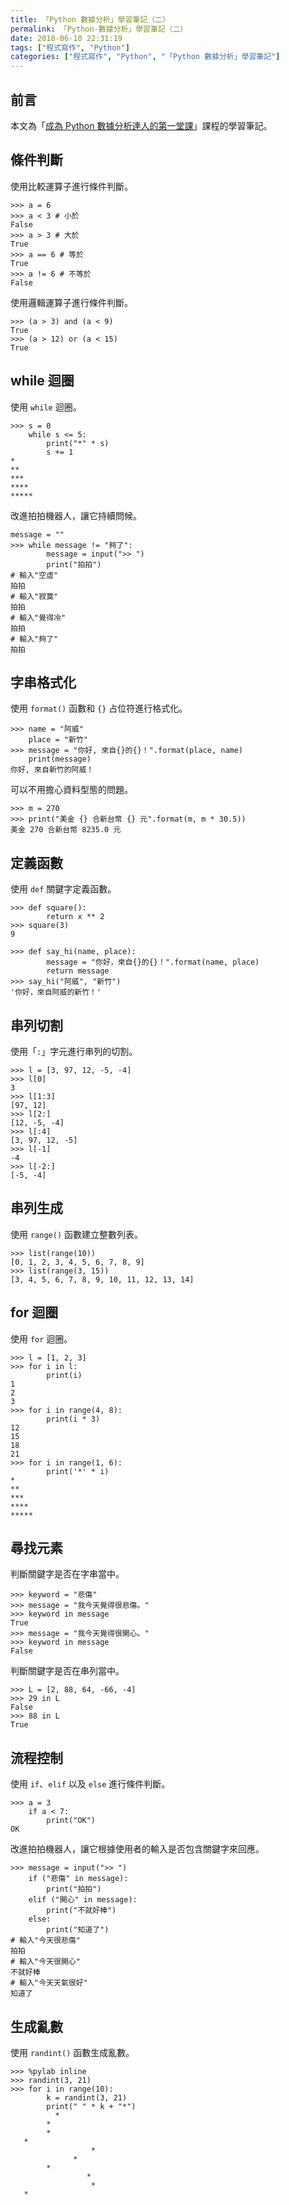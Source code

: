 ```yaml
---
title: 「Python 數據分析」學習筆記（二）
permalink: 「Python-數據分析」學習筆記（二）
date: 2018-06-10 22:31:19
tags: ["程式寫作", "Python"]
categories: ["程式寫作", "Python", "「Python 數據分析」學習筆記"]
---
```


## 前言
本文為「[成為 Python 數據分析達人的第一堂課](http://moocs.nccu.edu.tw/)」課程的學習筆記。

## 條件判斷
使用比較運算子進行條件判斷。
```Py
>>> a = 6
>>> a < 3 # 小於
False
>>> a > 3 # 大於
True
>>> a == 6 # 等於
True
>>> a != 6 # 不等於
False
```
使用邏輯運算子進行條件判斷。
```Py
>>> (a > 3) and (a < 9)
True
>>> (a > 12) or (a < 15)
True
```

## while 迴圈
使用 `while` 迴圈。
```Py
>>> s = 0
    while s <= 5:
        print("*" * s)
        s += 1
*
**
***
****
*****
```
改進拍拍機器人，讓它持續問候。
```Py
message = ""
>>> while message != "夠了":
        message = input(">> ")
        print("拍拍")
# 輸入"空虛"
拍拍
# 輸入"寂寞"
拍拍
# 輸入"覺得冷"
拍拍
# 輸入"夠了"
拍拍
```

## 字串格式化
使用 `format()` 函數和 `{}` 占位符進行格式化。
```Py
>>> name = "阿威"
    place = "新竹"
>>> message = "你好, 來自{}的{}！".format(place, name)
    print(message)
你好, 來自新竹的阿威！
```
可以不用擔心資料型態的問題。
```Py
>>> m = 270
>>> print("美金 {} 合新台幣 {} 元".format(m, m * 30.5))
美金 270 合新台幣 8235.0 元
```

## 定義函數
使用 `def` 關鍵字定義函數。
```Py
>>> def square():
        return x ** 2
>>> square(3)
9

>>> def say_hi(name, place):
        message = "你好，來自{}的{}！".format(name, place)
        return message
>>> say_hi("阿威", "新竹")
'你好，來自阿威的新竹！'
```

## 串列切割
使用「`:`」字元進行串列的切割。
```Py
>>> l = [3, 97, 12, -5, -4]
>>> l[0]
3
>>> l[1:3]
[97, 12]
>>> l[2:]
[12, -5, -4]
>>> l[:4]
[3, 97, 12, -5]
>>> l[-1]
-4
>>> l[-2:]
[-5, -4]
```

## 串列生成
使用 `range()` 函數建立整數列表。
```Py
>>> list(range(10))
[0, 1, 2, 3, 4, 5, 6, 7, 8, 9]
>>> list(range(3, 15))
[3, 4, 5, 6, 7, 8, 9, 10, 11, 12, 13, 14]
```

## for 迴圈
使用 `for` 迴圈。
```Py
>>> l = [1, 2, 3]
>>> for i in l:
        print(i)
1
2
3
>>> for i in range(4, 8):
        print(i * 3)
12
15
18
21
>>> for i in range(1, 6):
        print('*' * i)
*
**
***
****
*****
```

## 尋找元素
判斷關鍵字是否在字串當中。
```Py
>>> keyword = "悲傷"
>>> message = "我今天覺得很悲傷。"
>>> keyword in message
True
>>> message = "我今天覺得很開心。"
>>> keyword in message
False
```
判斷關鍵字是否在串列當中。
```Py
>>> L = [2, 88, 64, -66, -4]
>>> 29 in L
False
>>> 88 in L
True
```

## 流程控制
使用 `if`、`elif` 以及 `else` 進行條件判斷。
```Py
>>> a = 3
    if a < 7:
        print("OK")
OK
```
改進拍拍機器人，讓它根據使用者的輸入是否包含關鍵字來回應。
```Py
>>> message = input(">> ")
    if ("悲傷" in message):
        print("拍拍")
    elif ("開心" in message):
        print("不就好棒")
    else:
        print("知道了")
# 輸入"今天很悲傷"
拍拍
# 輸入"今天很開心"
不就好棒
# 輸入"今天天氣很好"
知道了
```

## 生成亂數
使用 `randint()` 函數生成亂數。
```Py
>>> %pylab inline
>>> randint(3, 21)
>>> for i in range(10):
        k = randint(3, 21)
        print(" " * k + "*")
          *
        *
        *
   *
                  *
              *
        *
                 *
                  *
   *
```